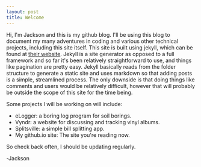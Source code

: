 ```yaml
---
layout: post
title: Welcome
---
```


Hi, I'm Jackson and this is my github blog.  I'll be using this blog to document my many adventures in coding and various other technical projects, including this site itself.  This site is built using jekyll, which can be found at [their website](http://jekyllrb.com/).  Jekyll is a site generator as opposed to a full framework and so far it's been relatively straightforward to use, and things like pagination are pretty easy. Jekyll basically reads from the folder structure to generate a static site and uses markdown so that adding posts is a simple, streamlined process.  The only downside is that doing things like comments and users would be relatively difficult, however that will probably be outside the scope of this site for the time being.

Some projects I will be working on will include:

- eLogger: a boring log program for soil borings.
- Vyndr: a website for discussing and tracking vinyl albums.
- Splitsville: a simple bill splitting app.
- My github.io site: The site you're reading now.

So check back often, I should be updating regularly.

-Jackson
